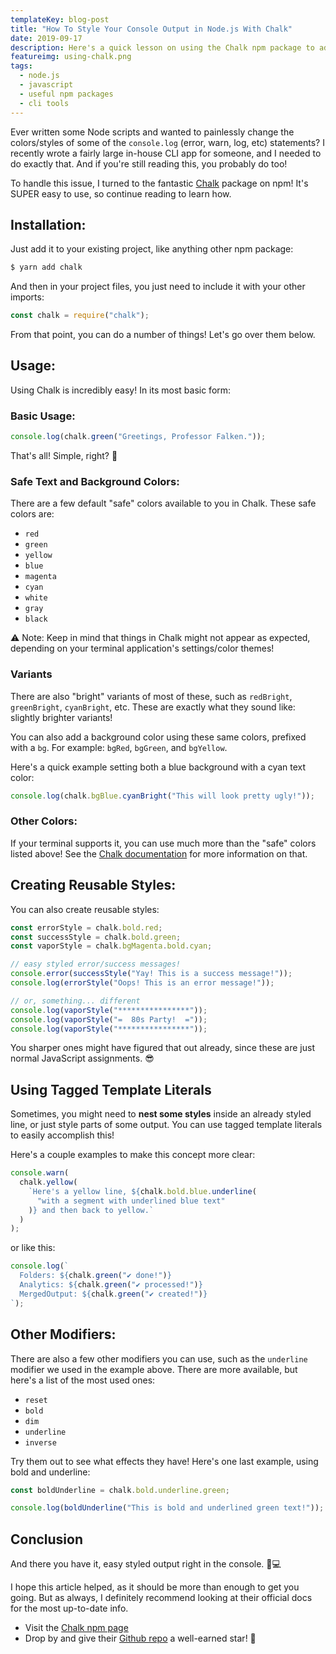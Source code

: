 ```yaml
---
templateKey: blog-post
title: "How To Style Your Console Output in Node.js With Chalk"
date: 2019-09-17
description: Here's a quick lesson on using the Chalk npm package to add some color to your console log (and warn, error, etc) statements.
featureimg: using-chalk.png
tags:
  - node.js
  - javascript
  - useful npm packages
  - cli tools
---
```


Ever written some Node scripts and wanted to painlessly change the colors/styles of some of the `console.log` (error, warn, log, etc) statements? I recently wrote a fairly large in-house CLI app for someone, and I needed to do exactly that. And if you're still reading this, you probably do too!

To handle this issue, I turned to the fantastic [Chalk](https://www.npmjs.com/package/chalk) package on npm! It's SUPER easy to use, so continue reading to learn how.

## Installation:

Just add it to your existing project, like anything other npm package:

```sh
$ yarn add chalk
```

And then in your project files, you just need to include it with your other imports:

```js
const chalk = require("chalk");
```

From that point, you can do a number of things! Let's go over them below.

## Usage:

Using Chalk is incredibly easy! In its most basic form:

### Basic Usage:

```js
console.log(chalk.green("Greetings, Professor Falken."));
```

That's all! Simple, right? 🍰

### Safe Text and Background Colors:

There are a few default "safe" colors available to you in Chalk. These safe colors are:

- `red`
- `green`
- `yellow`
- `blue`
- `magenta`
- `cyan`
- `white`
- `gray`
- `black`

⚠ Note: Keep in mind that things in Chalk might not appear as expected, depending on your terminal application's settings/color themes!

### Variants

There are also "bright" variants of most of these, such as `redBright`, `greenBright`, `cyanBright`, etc. These are exactly what they sound like: slightly brighter variants!

You can also add a background color using these same colors, prefixed with a `bg`. For example: `bgRed`, `bgGreen`, and `bgYellow`.

Here's a quick example setting both a blue background with a cyan text color:

```js
console.log(chalk.bgBlue.cyanBright("This will look pretty ugly!"));
```

### Other Colors:

If your terminal supports it, you can use much more than the "safe" colors listed above! See the [Chalk documentation](https://www.npmjs.com/package/chalk#256-and-truecolor-color-support) for more information on that.

## Creating Reusable Styles:

You can also create reusable styles:

```js
const errorStyle = chalk.bold.red;
const successStyle = chalk.bold.green;
const vaporStyle = chalk.bgMagenta.bold.cyan;

// easy styled error/success messages!
console.error(successStyle("Yay! This is a success message!"));
console.log(errorStyle("Oops! This is an error message!"));

// or, something... different
console.log(vaporStyle("****************"));
console.log(vaporStyle("=  80s Party!  ="));
console.log(vaporStyle("****************"));
```

You sharper ones might have figured that out already, since these are just normal JavaScript assignments. 😎

## Using Tagged Template Literals

Sometimes, you might need to **nest some styles** inside an already styled line, or just style parts of some output. You can use tagged template literals to easily accomplish this!

Here's a couple examples to make this concept more clear:

```js
console.warn(
  chalk.yellow(
    `Here's a yellow line, ${chalk.bold.blue.underline(
      "with a segment with underlined blue text"
    )} and then back to yellow.`
  )
);
```

or like this:

```js
console.log(`
  Folders: ${chalk.green("✔ done!")}
  Analytics: ${chalk.green("✔ processed!")}
  MergedOutput: ${chalk.green("✔ created!")}
`);
```

## Other Modifiers:

There are also a few other modifiers you can use, such as the `underline` modifier we used in the example above. There are more available, but here's a list of the most used ones:

- `reset`
- `bold`
- `dim`
- `underline`
- `inverse`

Try them out to see what effects they have! Here's one last example, using bold and underline:

```js
const boldUnderline = chalk.bold.underline.green;

console.log(boldUnderline("This is bold and underlined green text!"));
```

## Conclusion

And there you have it, easy styled output right in the console. 🎨💻

I hope this article helped, as it should be more than enough to get you going. But as always, I definitely recommend looking at their official docs for the most up-to-date info.

- Visit the [Chalk npm page](https://www.npmjs.com/package/chalk)
- Drop by and give their [Github repo](https://github.com/chalk/chalk) a well-earned star! 🌟
